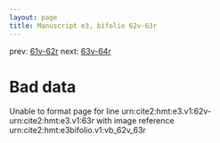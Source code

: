 ```yaml
---
layout: page
title: Manuscript e3, bifolio 62v-63r
---
```


prev: [61v-62r](../61v-62r/) next: [63v-64r](../63v-64r/)

# Bad data

Unable to format page for line urn:cite2:hmt:e3.v1:62v-urn:cite2:hmt:e3.v1:63r with image reference urn:cite2:hmt:e3bifolio.v1:vb_62v_63r
